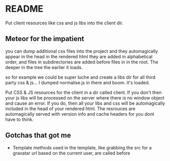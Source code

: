 README
======

Put client resources like css and js libs into the client dir.


## Meteor for the impatient

you can dump additional css files into the project and they automagically appear in the head in the rendered html
they are added in alphabetical order, and files in subdirectories are added before files in in the root. The deeper in the tree the earlier it loads.

so for example we could be super luche and create a libs dir for all third party css & js... I dumped normalise.js in there and boom. it's loaded.

Put CSS & JS resources for the client in a dir called client. If you don't then your js libs will be processed on the server where there is no window object and cause an error. If you do, then all your libs and css will be automagically included in the head of your rendered html. The resrouces are automagically served with version info and cache headers for you dont have to think.


## Gotchas that got me

- Template methods used in the template, like grabbing the src for a gravatar url based on the current user, are called before 